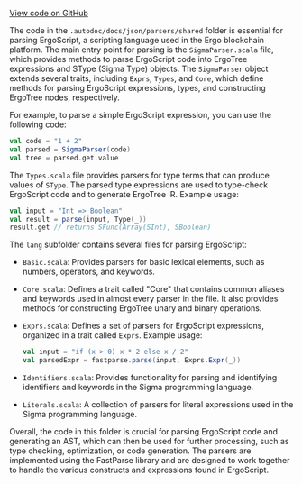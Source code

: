 [View code on GitHub](sigmastate-interpreterhttps://github.com/ScorexFoundation/sigmastate-interpreter/.autodoc/docs/json/parsers/shared)

The code in the `.autodoc/docs/json/parsers/shared` folder is essential for parsing ErgoScript, a scripting language used in the Ergo blockchain platform. The main entry point for parsing is the `SigmaParser.scala` file, which provides methods to parse ErgoScript code into ErgoTree expressions and SType (Sigma Type) objects. The `SigmaParser` object extends several traits, including `Exprs`, `Types`, and `Core`, which define methods for parsing ErgoScript expressions, types, and constructing ErgoTree nodes, respectively.

For example, to parse a simple ErgoScript expression, you can use the following code:

```scala
val code = "1 + 2"
val parsed = SigmaParser(code)
val tree = parsed.get.value
```

The `Types.scala` file provides parsers for type terms that can produce values of `SType`. The parsed type expressions are used to type-check ErgoScript code and to generate ErgoTree IR. Example usage:

```scala
val input = "Int => Boolean"
val result = parse(input, Type(_))
result.get // returns SFunc(Array(SInt), SBoolean)
```

The `lang` subfolder contains several files for parsing ErgoScript:

- `Basic.scala`: Provides parsers for basic lexical elements, such as numbers, operators, and keywords.
- `Core.scala`: Defines a trait called "Core" that contains common aliases and keywords used in almost every parser in the file. It also provides methods for constructing ErgoTree unary and binary operations.
- `Exprs.scala`: Defines a set of parsers for ErgoScript expressions, organized in a trait called `Exprs`. Example usage:

  ```scala
  val input = "if (x > 0) x * 2 else x / 2"
  val parsedExpr = fastparse.parse(input, Exprs.Expr(_))
  ```

- `Identifiers.scala`: Provides functionality for parsing and identifying identifiers and keywords in the Sigma programming language.
- `Literals.scala`: A collection of parsers for literal expressions used in the Sigma programming language.

Overall, the code in this folder is crucial for parsing ErgoScript code and generating an AST, which can then be used for further processing, such as type checking, optimization, or code generation. The parsers are implemented using the FastParse library and are designed to work together to handle the various constructs and expressions found in ErgoScript.

